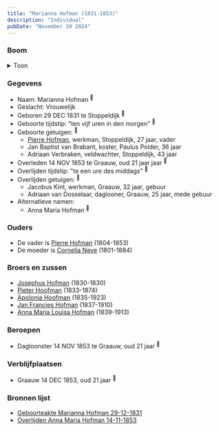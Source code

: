```yaml
---
title: "Marianna Hofman (1831-1853)"
description: "Individual"
pubDate: "November 20 2024"
---
```


### Boom
<details><summary>Toon</summary>

![test](https://www.plantuml.com/plantuml/svg/ZPBRJiCm38RlynJMkE0AgIK5RTCqJHij1uc1nE5sSbkpXQP9bMHCqxHtnx1o423WBhB_t_viP-G3kh2ijV2LCWqwh277efexkpJbn6hh83WqdbDaWbYeag1Ghj2qUrFTX3NKLEVa_2xa0pcoOTsG-5IrqEWzR0G0ZAqhoTqkL54Pydumg56PuH2as0gn3zUlhRpOEJhNYfmZEBCFDPeEe8VpA8eEOu2zL6P7sPYBRXuKwN8BWtwE-NgMsn0qzOTm35awXhWR9UmtWOpodZwfVRNKUeQcd1NEUfzRvc5RB65wTS--8mcd3d6vOh8MPsAT8QqGflH47pY7Z9EDKvdANt1OrVB4RtN_PE51Jz89Uxh9DvP1VqLbgSpyXRa75tTJridebIfZggW7UrhD5s5DMjiLasr5kxo3WrOXMloFGElam4jA9kAjtIKwXSRWrrl81Dvl-8ybzDg1P0mtmJODgzHZzO-h93zSHOp8bFn_dm40)
</details>

### Gegevens
- Naam: Marianna Hofman <sup><a href="../s00045/" style="text-decoration:none" title="Geboorteakte Marianna Hofman 29-12-1831">:link:</a></sup>
- Geslacht: Vrouwelijk
- Geboren 29 DEC 1831 te Stoppeldijk <sup><a href="../s00045/" style="text-decoration:none" title="Geboorteakte Marianna Hofman 29-12-1831">:link:</a></sup>
- Geboorte tijdstip: "ten vijf uren in den morgen" <sup><a href="../s00045/" style="text-decoration:none" title="Geboorteakte Marianna Hofman 29-12-1831">:link:</a></sup>
- Geboorte getuigen: <sup><a href="../s00045/" style="text-decoration:none" title="Geboorteakte Marianna Hofman 29-12-1831">:link:</a></sup>
  - [Pierre Hofman](../i00021/), werkman, Stoppeldijk, 27 jaar, vader
  - Jan Baptist van Brabant, koster, Paulus Polder, 36 jaar
  - Adriaan Verbraken, veldwachter, Stoppeldijk, 43 jaar
- Overleden 14 NOV 1853 te Graauw, oud 21 jaar jaar <sup><a href="../s00049/" style="text-decoration:none" title="Overlijden Anna Maria Hofman 14-11-1853">:link:</a></sup>
- Overlijden tijdstip: "te een ure des middags" <sup><a href="../s00049/" style="text-decoration:none" title="Overlijden Anna Maria Hofman 14-11-1853">:link:</a></sup>
- Overlijden getuigen: <sup><a href="../s00049/" style="text-decoration:none" title="Overlijden Anna Maria Hofman 14-11-1853">:link:</a></sup>
  - Jacobus Kint, werkman, Graauw, 32 jaar, gebuur
  - Adriaan van Dosselaar, daglooner, Graauw, 25 jaar, mede gebuur
- Alternatieve namen:
  - Anna Maria Hofman <sup><a href="../s00049/" style="text-decoration:none" title="Overlijden Anna Maria Hofman 14-11-1853">:link:</a></sup>

### Ouders
- De vader is [Pierre Hofman](../i00021/) (1804-1853)
- De moeder is [Cornelia Neve](../i00022/) (1801-1884)

### Broers en zussen
- [Josephus Hofman](../i00033/) (1830-1830)
- [Pieter Hoofman](../i00013/) (1833-1874)
- [Apolonia Hoofman](../i00028/) (1835-1923)
- [Jan Francies Hofman](../i00035/) (1837-1910)
- [Anna Maria Louisa Hofman](../i00036/) (1839-1913)

### Beroepen
- Dagloonster 14 NOV 1853 te Graauw, oud 21 jaar <sup><a href="../s00049/" style="text-decoration:none" title="Overlijden Anna Maria Hofman 14-11-1853">:link:</a></sup>

### Verblijfplaatsen
- Graauw  14 DEC 1853, oud 21 jaar  <sup><a href="../s00049/" style="text-decoration:none" title="Overlijden Anna Maria Hofman 14-11-1853">:link:</a></sup>

### Bronnen lijst
- [Geboorteakte Marianna Hofman 29-12-1831](../s00045/)
- [Overlijden Anna Maria Hofman 14-11-1853](../s00049/)